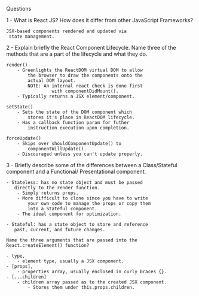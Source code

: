Questions

  1 -  What is React JS? How does it differ from 
       other JavaScript Frameworks?
	
	JSX-based components rendered and updated via 
     state management.

  2 - Explain briefly the React Component Lifecycle. 
	 Name three of the methods that are a part of 
      the lifecycle and what they do.
	
	render()
		- Greenlights the ReactDOM virtual DOM to allow 
            the browser to draw the components onto the 
            actual DOM layout.
			NOTE: An internal react check is done first 
                     with componentDidMount().
		- Typically returns a JSX element/component.
	
	setState()
		- Sets the state of the DOM component which 
            stores it's place in ReactDOM lifecycle.
		- Has a callback function param for futher 
            instruction execution upon completion.
	
	forceUpdate()
		- Skips over shouldComponentUpdate() to 
            componentWillUpdate().
		- Discouraged unless you can't update properly. 
	
  3 - Briefly describe some of the differences between 
      a Class/Stateful component and a Functional/
      Presentational component.
		
	- Stateless: has no state object and must be passed 
       directly to the render function.
		- Simply returns props.
		- More difficult to clone since you have to write 
            your own code to manage the props or copy them 
            into a Stateful component.
		- The ideal component for optimization.

	- Stateful: has a state object to store and reference 
       past, current, and future changes.

    Name the three arguments that are passed into the
    React.createElement() function?

	- type,
		- element type, usually a JSX component.
	- [props],
		- properties array, usually enclosed in curly braces {}.
	- [...children]
		- children array passed as to the created JSX component. 
			- Stores them under this.props.children.